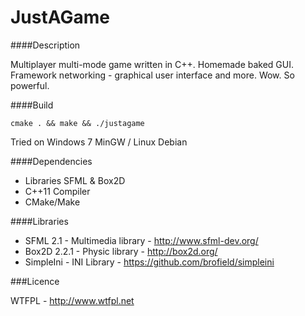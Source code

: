 # JustAGame

####Description

Multiplayer multi-mode game written in C++.
Homemade baked GUI. Framework networking - graphical user interface and more.
Wow. So powerful.

####Build

```
cmake . && make && ./justagame
```
Tried on Windows 7 MinGW / Linux Debian

####Dependencies

 - Libraries SFML & Box2D
 - C++11 Compiler
 - CMake/Make

####Libraries

- SFML 2.1 - Multimedia library - http://www.sfml-dev.org/
- Box2D 2.2.1 - Physic library - http://box2d.org/
- SimpleIni - INI Library - https://github.com/brofield/simpleini

###Licence

WTFPL - http://www.wtfpl.net 
